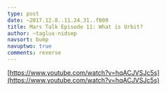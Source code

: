 ```yaml
---
type: post
date: ~2017.12.8..11.24.31..f809
title: Mars Talk Episode 11: What is Urbit?
author: ~taglux-nidsep
navsort: bump
navuptwo: true
comments: reverse
---
```


[https://www.youtube.com/watch?v=hqACJVSJc5s](https://www.youtube.com/watch?v=hqACJVSJc5s)
